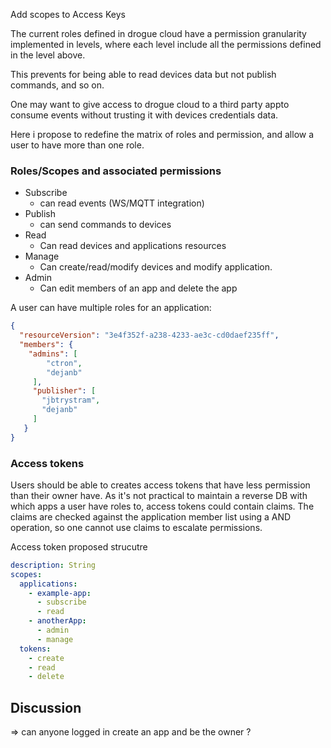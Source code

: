 Add scopes to Access Keys


The current roles defined in drogue cloud have a permission granularity implemented in levels, where each level include all the permissions defined in the level above.

This prevents for being able to read devices data but not publish commands, and so on. 

One may want to give access to drogue cloud to a third party appto consume events without trusting it with devices credentials data.

Here i propose to redefine the matrix of roles and permission, and allow a user to have more than one role. 

### Roles/Scopes and associated permissions

- Subscribe
  - can read events (WS/MQTT integration)
- Publish
  - can send commands to devices
- Read
  - Can read devices and applications resources
- Manage
  - Can create/read/modify devices and modify application.
- Admin
  - Can edit members of an app and delete the app

A user can have multiple roles for an application: 
```json
{
  "resourceVersion": "3e4f352f-a238-4233-ae3c-cd0daef235ff",
  "members": {
    "admins": [
        "ctron",
        "dejanb"
     ],
     "publisher": [
       "jbtrystram",
       "dejanb"
     ]
   }
}
```

### Access tokens

Users should be able to creates access tokens that have less 
permission than their owner have.
As it's not practical to maintain a reverse DB with which apps 
a user have roles to, access tokens could contain claims.
The claims are checked against the application member list using
a AND operation, so one cannot use claims to escalate permissions.

Access token proposed strucutre
```yaml
description: String
scopes:
  applications:
    - example-app:
      - subscribe
      - read
    - anotherApp:
      - admin
      - manage
  tokens:
    - create
    - read
    - delete
```


## Discussion 

=> can anyone logged in create an app and be the owner ?
